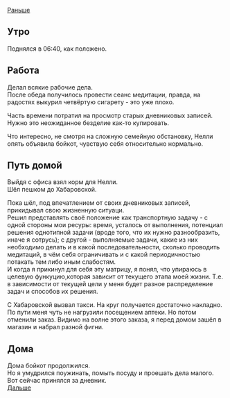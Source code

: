 [Раньше](2020.05.06.md)  
## Утро
Поднялся в 06:40, как положено.
## Работа
Делал всякие рабочие дела.  
После обеда получилось провести сеанс медитации, правда, на радостях выкурил четвёртую сигарету - это уже плохо.

Часть времени потратил на просмотр старых дневниковых записей. Нужно это неожиданное безделие как-то купировать.

Что интересно, не смотря на сложную семейную обстановку, Нелли опять объявила бойкот, чувствую себя относительно нормально.
## Путь домой
Выйдя с офиса взял корм для Нелли.  
Шёл пешком до Хабаровской. 

Пока шёл, под впечатлением от своих дневниковых записей, прикидывал свою жизненную ситуаци.  
Решил представлять своё положение как транспортную задачу - с одной стороны мои ресуры: время, усталось от выполнения, потенциал решения однотипной задачи (вроде того, что их нужно разнообразить, иначе я сотрусь); с другой - выполняемые задачи, какие из них необходимо делать и в какой последовательности, сколько проводить медитаций, в чём себя ограничивать и с какой периодичностью потакать тем либо иным слабостям.  
И когда я прикинул для себя эту матрицу, я понял, что упираюсь в целевую функуцию,которая зависит от текущего этапа моей жизни. Т.е. в зависимости от текущей цели у меня будет разное распределение задач и способов их решения.

С Хабаровской вызвал такси. На круг получается достаточно накладно. По пути меня чуть не нагрузили посещением аптеки. Но потом отменили заказ. Видимо на волне этого заказа, я перед домом зашёл в магазин и набрал разной фигни.
## Дома
Дома бойкот продолжился.  
Но я умудрился поужинать, помыть посуду и проешать дела малого.  
Вот сейчас принялся за дневник.  
[Дальше](2020.05.08.md)